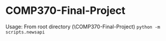 # COMP370-Final-Project

Usage: From root directory (\COMP370-Final-Project) `python -m scripts.newsapi`